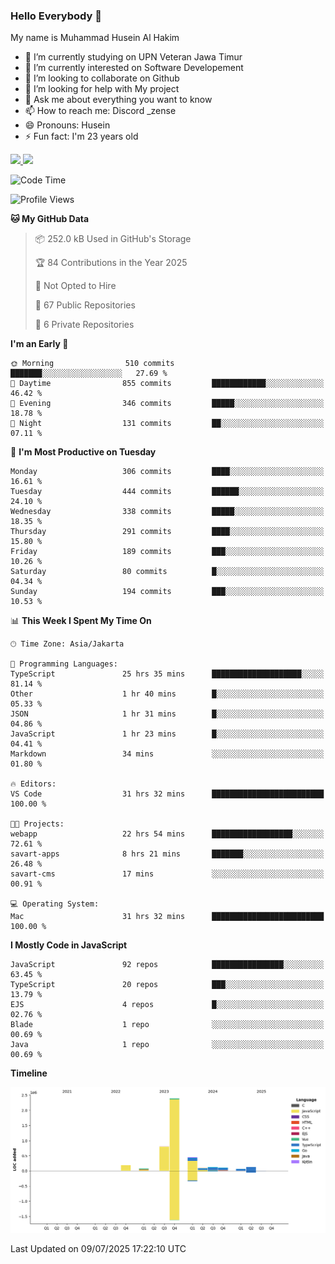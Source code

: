 ### Hello Everybody 👋

My name is Muhammad Husein Al Hakim

- 🔭 I’m currently studying on UPN Veteran Jawa Timur
- 🌱 I’m currently interested on Software Developement
- 👯 I’m looking to collaborate on Github
- 🤔 I’m looking for help with My project
- 💬 Ask me about everything you want to know
- 📫 How to reach me: Discord _zense
- 😄 Pronouns: Husein
- ⚡ Fun fact: I'm 23 years old

<p align="left">
<a href="https://github.com/huseinhq">
  <img height="180em" src="https://github-readme-stats-eight-theta.vercel.app/api?username=huseinhq&show_icons=true&theme=algolia&include_all_commits=true&count_private=true"/>
  <img height="180em" src="https://github-readme-stats-eight-theta.vercel.app/api/top-langs/?username=huseinhq&layout=compact&langs_count=8&theme=algolia"/>
</a>
</p>

<!--START_SECTION:waka-->
![Code Time](http://img.shields.io/badge/Code%20Time-2%2C366%20hrs%203%20mins-blue)

![Profile Views](http://img.shields.io/badge/Profile%20Views-0-blue)

**🐱 My GitHub Data** 

> 📦 252.0 kB Used in GitHub's Storage 
 > 
> 🏆 84 Contributions in the Year 2025
 > 
> 🚫 Not Opted to Hire
 > 
> 📜 67 Public Repositories 
 > 
> 🔑 6 Private Repositories 
 > 
**I'm an Early 🐤** 

```text
🌞 Morning                510 commits         ███████░░░░░░░░░░░░░░░░░░   27.69 % 
🌆 Daytime                855 commits         ████████████░░░░░░░░░░░░░   46.42 % 
🌃 Evening                346 commits         █████░░░░░░░░░░░░░░░░░░░░   18.78 % 
🌙 Night                  131 commits         ██░░░░░░░░░░░░░░░░░░░░░░░   07.11 % 
```
📅 **I'm Most Productive on Tuesday** 

```text
Monday                   306 commits         ████░░░░░░░░░░░░░░░░░░░░░   16.61 % 
Tuesday                  444 commits         ██████░░░░░░░░░░░░░░░░░░░   24.10 % 
Wednesday                338 commits         █████░░░░░░░░░░░░░░░░░░░░   18.35 % 
Thursday                 291 commits         ████░░░░░░░░░░░░░░░░░░░░░   15.80 % 
Friday                   189 commits         ███░░░░░░░░░░░░░░░░░░░░░░   10.26 % 
Saturday                 80 commits          █░░░░░░░░░░░░░░░░░░░░░░░░   04.34 % 
Sunday                   194 commits         ███░░░░░░░░░░░░░░░░░░░░░░   10.53 % 
```


📊 **This Week I Spent My Time On** 

```text
🕑︎ Time Zone: Asia/Jakarta

💬 Programming Languages: 
TypeScript               25 hrs 35 mins      ████████████████████░░░░░   81.14 % 
Other                    1 hr 40 mins        █░░░░░░░░░░░░░░░░░░░░░░░░   05.33 % 
JSON                     1 hr 31 mins        █░░░░░░░░░░░░░░░░░░░░░░░░   04.86 % 
JavaScript               1 hr 23 mins        █░░░░░░░░░░░░░░░░░░░░░░░░   04.41 % 
Markdown                 34 mins             ░░░░░░░░░░░░░░░░░░░░░░░░░   01.80 % 

🔥 Editors: 
VS Code                  31 hrs 32 mins      █████████████████████████   100.00 % 

🐱‍💻 Projects: 
webapp                   22 hrs 54 mins      ██████████████████░░░░░░░   72.61 % 
savart-apps              8 hrs 21 mins       ███████░░░░░░░░░░░░░░░░░░   26.48 % 
savart-cms               17 mins             ░░░░░░░░░░░░░░░░░░░░░░░░░   00.91 % 

💻 Operating System: 
Mac                      31 hrs 32 mins      █████████████████████████   100.00 % 
```

**I Mostly Code in JavaScript** 

```text
JavaScript               92 repos            ████████████████░░░░░░░░░   63.45 % 
TypeScript               20 repos            ███░░░░░░░░░░░░░░░░░░░░░░   13.79 % 
EJS                      4 repos             █░░░░░░░░░░░░░░░░░░░░░░░░   02.76 % 
Blade                    1 repo              ░░░░░░░░░░░░░░░░░░░░░░░░░   00.69 % 
Java                     1 repo              ░░░░░░░░░░░░░░░░░░░░░░░░░   00.69 % 
```



**Timeline**

![Lines of Code chart](https://raw.githubusercontent.com/HuseinHQ/HuseinHQ/main/assets/bar_graph.png)


 Last Updated on 09/07/2025 17:22:10 UTC
<!--END_SECTION:waka-->
